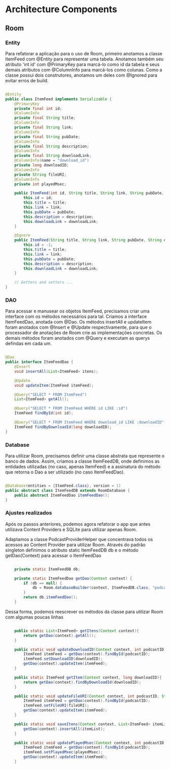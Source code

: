 # Architecture Components

## Room

### Entity

Para refatorar a aplicação para o uso de Room, primeiro anotamos a classe ItemFeed com @Entity para representar uma tabela. Anotamos também seu atributo  'int id' com @PrimaryKey para marcá-lo como id da tabela e seus demais atributos com @ColumnInfo para marcá-los como colunas. Como a classe possui dois construtores, anotamos um deles com @Ignored para evitar erros de build.

```java

@Entity
public class ItemFeed implements Serializable {
    @PrimaryKey
    private final int id;
    @ColumnInfo
    private final String title;
    @ColumnInfo
    private final String link;
    @ColumnInfo
    private final String pubDate;
    @ColumnInfo
    private final String description;
    @ColumnInfo
    private final String downloadLink;
    @ColumnInfo(name = "download_id")
    private long downloadID;
    @ColumnInfo
    private String fileURI;
    @ColumnInfo
    private int playedMsec;

    public ItemFeed(int id, String title, String link, String pubDate, String description, String downloadLink) {
        this.id = id;
        this.title = title;
        this.link = link;
        this.pubDate = pubDate;
        this.description = description;
        this.downloadLink = downloadLink;
    }

    @Ignore
    public ItemFeed(String title, String link, String pubDate, String description, String downloadLink) {
        this.id = -1;
        this.title = title;
        this.link = link;
        this.pubDate = pubDate;
        this.description = description;
        this.downloadLink = downloadLink;
    }

    // Getters and setters ...
}
```

### DAO

Para acessar e manusear os objetos ItemFeed, precisamos criar uma interface com os métodos necessários para tal. Criamos a interface ItemFeedDao, anotada com @Dao. Os métodos insertAll e updateItem foram anotados com @Insert e @Update respectivamente, para que o processador de anotações de Room crie as implementações concretas. Os demais métodos foram anotados com @Query e executam as querys defindas em cada um.

```java

@Dao
public interface ItemFeedDao {
    @Insert
    void insertAll(List<ItemFeed> itens);

    @Update
    void updateItem(ItemFeed itemFeed);

    @Query("SELECT * FROM ItemFeed")
    List<ItemFeed> getAll();

    @Query("SELECT * FROM ItemFeed WHERE id LIKE :id")
    ItemFeed findById(int id);

    @Query("SELECT * FROM ItemFeed WHERE download_id LIKE :downloadID")
    ItemFeed findByDownloadId(long downloadID);
}
```

### Database

Para utilizar Room, precisamos  definir uma classe abstrata que represente o banco de dados. Assim, criamos a classe ItemFeedDB, onde definimos as entidades utilizadas (no caso, apenas ItemFeed) e a assinatura do método que retorna o Dao a ser utilizado (no caso ItemFeedDao).

```java

@Database(entities = {ItemFeed.class}, version = 1)
public abstract class ItemFeedDB extends RoomDatabase {
    public abstract ItemFeedDao itemFeedDao();
}
```

### Ajustes realizados

Após os passos anteriores, podemos agora refatorar o app que antes utilizava Content Providers e SQLite para utilizar apenas Room.

Adaptamos a classe PodcastProviderHelper que concentrava todos os acessos ao Content Provider para utilizar Room. Através do padrão singleton definimos o atributo static ItemFeedDB db e o método getDao(Context) para acessar o ItemFeedDao

```java

    private static ItemFeedDB db;

    private static ItemFeedDao getDao(Context context) {
        if (db == null) {
            db = Room.databaseBuilder(context, ItemFeedDB.class, "podcasts").build();
        }
        return db.itemFeedDao();
    }
```

Dessa forma, podemos reescrever os métodos da classe para utilizar Room com algumas poucas linhas

```java

    public static List<ItemFeed> getItens(Context context){
        return getDao(context).getAll();
    }

    public static void updateDownloadID(Context context, int podcastID, long downloadID){
        ItemFeed itemFeed = getDao(context).findById(podcastID);
        itemFeed.setDownloadID(downloadID);
        getDao(context).updateItem(itemFeed);
    }

    public static ItemFeed getItem(Context context, long downloadID){
        return getDao(context).findByDownloadId(downloadID);
    }

    public static void updateFileURI(Context context, int podcastID, String fileURI){
        ItemFeed itemFeed = getDao(context).findById(podcastID);
        itemFeed.setFileURI(fileURI);
        getDao(context).updateItem(itemFeed);
    }

    public static void saveItens(Context context, List<ItemFeed> itemList) {
        getDao(context).insertAll(itemList);
    }

    public static void updatePlayedMsec(Context context, int podcastID, int playedMsec){
        ItemFeed itemFeed = getDao(context).findById(podcastID);
        itemFeed.setPlayedMsec(playedMsec);
        getDao(context).updateItem(itemFeed);
    }
```
